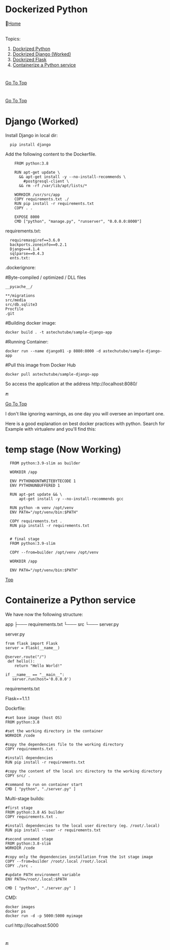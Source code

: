 # Dockerized Python
:link:[Home](all-file-links.md)     


<a name="top"></a>  
Topics: 

  1. [Dockrized Python](#doc_python)<br>
  2. [Dockrized Django (Worked)](#doc_django)<br>
  3. [Dockrized Flask](#doc_flash)<br>
  4. [Containerize a Python service](#python_flash)



#


[Go To Top](#top)
<a name="doc_python"></a>  







#

[Go To Top](#top)
<a name="doc_django"></a>  
# Django   (Worked)

   Install Django in local dir: 
   
      pip install django
   
   
Add the following content to the Dockerfile.

        FROM python:3.8

        RUN apt-get update \
          && apt-get install -y --no-install-recommends \
            #postgresql-client \
          && rm -rf /var/lib/apt/lists/*

        WORKDIR /usr/src/app
        COPY requirements.txt ./
        RUN pip install -r requirements.txt
        COPY . .

        EXPOSE 8000
        CMD ["python", "manage.py", "runserver", "0.0.0.0:8000"]


requirements.txt: 

      requiremasgiref==3.6.0
      backports.zoneinfo==0.2.1
      Django==4.1.4
      sqlparse==0.4.3
      ents.txt:


.dockerignore:

#Byte-compiled / optimized / DLL files

    __pycache__/

    **/migrations
    src/media
    src/db.sqlite3
    Procfile
    .git


#Building docker image:

    docker build . -t astechutube/sample-django-app

#Running Container:

    docker run --name django01 -p 8080:8000 -d astechutube/sample-django-app



#Pull this image from Docker Hub 

    docker pull astechutube/sample-django-app



So access the application at the address http://localhost:8080/


:end:









[Go To Top](#top)
<a name="doc_flash"></a>  


I don't like ignoring warnings, as one day you will oversee an important one.

Here is a good explanation on best docker practices with python. Search for Example with virtualenv and you'll find this:

# temp stage (Now Working)

      FROM python:3.9-slim as builder

      WORKDIR /app

      ENV PYTHONDONTWRITEBYTECODE 1
      ENV PYTHONUNBUFFERED 1

      RUN apt-get update && \
          apt-get install -y --no-install-recommends gcc

      RUN python -m venv /opt/venv
      ENV PATH="/opt/venv/bin:$PATH"

      COPY requirements.txt .
      RUN pip install -r requirements.txt


      # final stage
      FROM python:3.9-slim

      COPY --from=builder /opt/venv /opt/venv

      WORKDIR /app

      ENV PATH="/opt/venv/bin:$PATH"




[Top](#top)
<a name="python_flask"></a>
# Containerize a Python service


We have now the following structure:

  app
  ├─── requirements.txt
  └─── src
       └─── server.py

     
server.py

    from flask import Flask
    server = Flask(__name__)

    @server.route("/")
     def hello():
        return "Hello World!"

    if __name__ == "__main__":
       server.run(host='0.0.0.0') 


requirements.txt


Flask==1.1.1


Dockrfile: 


    #set base image (host OS)
    FROM python:3.8

    #set the working directory in the container
    WORKDIR /code

    #copy the dependencies file to the working directory
    COPY requirements.txt .

    #install dependencies
    RUN pip install -r requirements.txt

    #copy the content of the local src directory to the working directory
    COPY src/ .

    #command to run on container start
    CMD [ "python", "./server.py" ] 
    
    
    
Multi-stage builds:


    #first stage
    FROM python:3.8 AS builder
    COPY requirements.txt .

    #install dependencies to the local user directory (eg. /root/.local)
    RUN pip install --user -r requirements.txt

    #second unnamed stage
    FROM python:3.8-slim
    WORKDIR /code

    #copy only the dependencies installation from the 1st stage image
    COPY --from=builder /root/.local /root/.local
    COPY ./src .

    #update PATH environment variable
    ENV PATH=/root/.local:$PATH

    CMD [ "python", "./server.py" ]



CMD:

    docker images
    docker ps
    docker run -d -p 5000:5000 myimage
    
curl http://localhost:5000
    
   
#
:end:    




